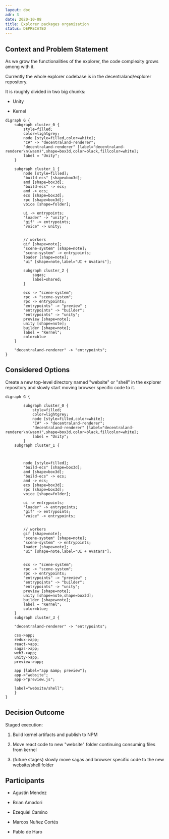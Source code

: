 ```yaml
---
layout: doc
adr: 3
date: 2020-10-08
title: Explorer packages organization
status: DEPRECATED
---
```


## Context and Problem Statement

As we grow the functionalities of the explorer, the code complexity grows among with it.

Currently the whole explorer codebase is in the decentraland/explorer repository.

It is roughly divided in two big chunks:

* Unity

* Kernel

```x-dot
digraph G {
    subgraph cluster_0 {
        style=filled;
        color=lightgrey;
        node [style=filled,color=white];
        "C#" -> "decentraland-renderer";
        "decentraland-renderer" [label="decentraland-renderer\n(wasm)",shape=box3d,color=black,fillcolor=white];
        label = "Unity";
    }

    subgraph cluster_1 {
        node [style=filled];
        "build-ecs" [shape=box3d];
        amd [shape=box3d];
        "build-ecs" -> ecs;
        amd -> ecs;
        ecs [shape=box3d];
        rpc [shape=box3d];
        voice [shape=folder];

        ui -> entrypoints;
        "loader" -> "unity";
        "gif" -> entrypoints;
        "voice" -> unity;


        // workers
        gif [shape=note];
        "scene-system" [shape=note];
        "scene-system" -> entrypoints;
        loader [shape=note];
        "ui" [shape=note,label="UI + Avatars"];

        subgraph cluster_2 { 
            sagas;
            label=shared;
        }

        ecs -> "scene-system";
        rpc -> "scene-system";
        rpc -> entrypoints;
        "entrypoints" -> "preview" ;
        "entrypoints" -> "builder";
        "entrypoints" -> "unity";
        preview [shape=note];
        unity [shape=note];
        builder [shape=note];
        label = "Kernel";
        color=blue
    }

    "decentraland-renderer" -> "entrypoints";
}
```

## Considered Options

Create a new top-level directory named "website" or "shell" in the explorer repository and slowly start moving browser specific code to it.

```x-dot
digraph G {

        subgraph cluster_0 {
            style=filled;
            color=lightgrey;
            node [style=filled,color=white];
            "C#" -> "decentraland-renderer";
            "decentraland-renderer" [label="decentraland-renderer\n(wasm)",shape=box3d,color=black,fillcolor=white];
            label = "Unity";
        }
    subgraph cluster_1 {



        node [style=filled];
        "build-ecs" [shape=box3d];
        amd [shape=box3d];
        "build-ecs" -> ecs;
        amd -> ecs;
        ecs [shape=box3d];
        rpc [shape=box3d];
        voice [shape=folder];

        ui -> entrypoints;
        "loader" -> entrypoints;
        "gif" -> entrypoints;
        "voice" -> entrypoints;


        // workers
        gif [shape=note];
        "scene-system" [shape=note];
        "scene-system" -> entrypoints;
        loader [shape=note];
        "ui" [shape=note,label="UI + Avatars"];


        ecs -> "scene-system";
        rpc -> "scene-system";
        rpc -> entrypoints;
        "entrypoints" -> "preview" ;
        "entrypoints" -> "builder";
        "entrypoints" -> "unity";
        preview [shape=note];
        unity [shape=note,shape=box3d];
        builder [shape=note];
        label = "Kernel";
        color=blue;
    }
    subgraph cluster_3 {

    "decentraland-renderer" -> "entrypoints";

    css->app;   
    redux->app;
    react->app;
    sagas->app;
    web3->app;
    unity->app;
    preview->app;

    app [label="app &amp; preview"];
    app->"website";
    app->"preview.js";
        
    label="website/shell";
    }
}
```

## Decision Outcome

Staged execution:

1. Build kernel artifacts and publish to NPM

2. Move react code to new "website" folder continuing consuming files from kernel

3. (future stages) slowly move sagas and browser specific code to the new website/shell folder

## Participants

- Agustin Mendez

- Brian Amadori

- Ezequiel Camino

- Marcos Nuñez Cortés

- Pablo de Haro
